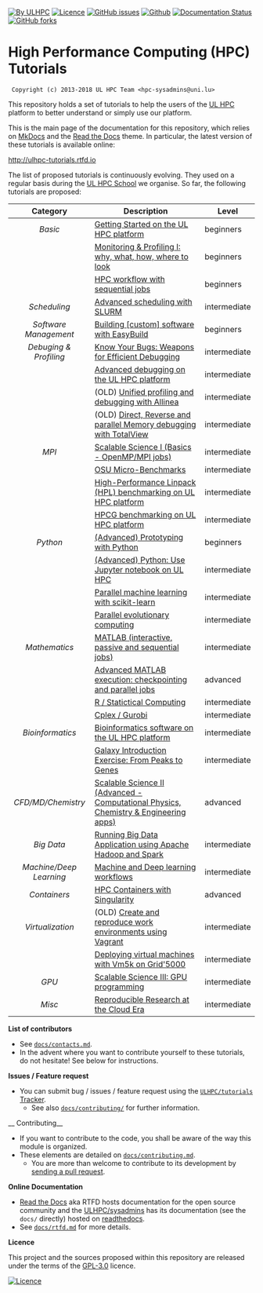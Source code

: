 [![By ULHPC](https://img.shields.io/badge/by-ULHPC-blue.svg)](https://hpc.uni.lu) [![Licence](https://img.shields.io/badge/license-GPL--3.0-blue.svg)](http://www.gnu.org/licenses/gpl-3.0.html) [![GitHub issues](https://img.shields.io/github/issues/ULHPC/tutorials.svg)](https://github.com/ULHPC/tutorials/issues/) [![Github](https://img.shields.io/badge/sources-github-green.svg)](https://github.com/ULHPC/tutorials/) [![Documentation Status](http://readthedocs.org/projects/ulhpc-tutorials/badge/?version=latest)](http://ulhpc-tutorials.readthedocs.io) [![GitHub forks](https://img.shields.io/github/stars/ULHPC/tutorials.svg?style=social&label=Star)](https://github.com/ULHPC/tutorials)

# High Performance Computing (HPC) Tutorials

     Copyright (c) 2013-2018 UL HPC Team <hpc-sysadmins@uni.lu>

This repository holds a set of tutorials to help the users of the [UL HPC](https://hpc.uni.lu) platform to better understand or simply use our platform.

This is the main page of the documentation for this repository, which relies on [MkDocs](http://www.mkdocs.org/) and the [Read the Docs](http://readthedocs.io) theme.
In particular, the latest version of these tutorials is available online:

<http://ulhpc-tutorials.rtfd.io>

The list of proposed tutorials is continuously evolving.
They used on a regular basis during the [UL HPC School](http://hpc.uni.lu/hpc-school/) we organise.
So far, the following tutorials are proposed:

| **Category**            | **Description**                                                                                       | **Level**      |
| :----------:            | ----------------------------------------------------------------------------                          | -------------- |
| _Basic_                 | [Getting Started on the UL HPC platform](beginners/)                                                  | beginners      |
|                         | [Monitoring & Profiling I: why, what, how, where to look](basic/monitoring/)                          | beginners      |
|                         | [HPC workflow with sequential jobs](basic/sequential_jobs/)                                           | beginners      |
| _Scheduling_            | [Advanced scheduling with SLURM](scheduling/advanced)                                                 | intermediate   |
| _Software Management_   | [Building [custom] software with EasyBuild](tools/easybuild/)                                         | beginners      |
| _Debuging & Profiling_  | [Know Your Bugs: Weapons for Efficient Debugging](debugging/basics/)                                  | intermediate   |
|                         | [Advanced debugging on the UL HPC platform](debugging/advanced/)                                      | intermediate   |
|                         | (OLD) [Unified profiling and debugging with Allinea](advanced/Allinea/)                               | intermediate   |
|                         | (OLD) [Direct,  Reverse and parallel Memory debugging with TotalView](advanced/TotalView/)            | intermediate   |
| _MPI_                   | [Scalable Science I (Basics - OpenMP/MPI jobs)](parallel/basics/)                                     | intermediate   |
|                         | [OSU Micro-Benchmarks](parallel/mpi/OSU_MicroBenchmarks/)                                             | intermediate   |
|                         | [High-Performance Linpack (HPL) benchmarking on UL HPC platform](parallel/mpi/HPL/)                   | intermediate   |
|                         | [HPCG benchmarking on UL HPC platform](parallel/hybrid/HPCG/)                                         | intermediate   |
| _Python_                | [(Advanced) Prototyping with Python](python/basics/)                                                  | beginners      |
|                         | [(Advanced) Python: Use Jupyter notebook on UL HPC](python/advanced/jupyter-celery)                   | intermediate   |
|                         | [Parallel machine learning with scikit-learn](python/advanced/scikit-learn)                           | intermediate   |
|                         | [Parallel evolutionary computing](python/advanced/scoop-deap)                                         | intermediate   |
| _Mathematics_           | [MATLAB (interactive, passive and sequential jobs)](maths/matlab/basics/)                             | intermediate   |
|                         | [Advanced MATLAB execution: checkpointing and parallel jobs](maths/matlab/advanced/)                  | advanced       |
|                         | [R / Statictical Computing](maths/R/)                                                                 | intermediate   |
|                         | [Cplex / Gurobi](maths/Cplex-Gurobi/)                                                                 | intermediate   |
| _Bioinformatics_        | [Bioinformatics software on the UL HPC platform](bio/basics/)                                         | intermediate   |
|                         | [Galaxy Introduction Exercise: From Peaks to Genes](bio/galaxy/)                                      | intermediate   |
| _CFD/MD/Chemistry_      | [Scalable Science II (Advanced - Computational Physics, Chemistry & Engineering apps)](multiphysics/) | advanced       |
| _Big Data_              | [Running Big Data Application using Apache Hadoop and Spark ](bigdata/)                               | intermediate   |
| _Machine/Deep Learning_ | [Machine and Deep learning workflows](deep_learning/)                                                 | intermediate   |
| _Containers_            | [HPC Containers with Singularity](containers/singularity/)                                            | advanced       |
| _Virtualization_        | (OLD) [Create and reproduce work environments using Vagrant](advanced/Vagrant/)                       | intermediate   |
|                         | [Deploying virtual machines with Vm5k on Grid'5000](advanced/vm5k/)                                   | intermediate   |
| _GPU_                   | [Scalable Science III: GPU programming](advanced/CUDA/)                                               | intermediate   |
| _Misc_                  | [Reproducible Research at the Cloud Era](misc/reproducible-research/)                                 | intermediate   |

__List of contributors__

* See [`docs/contacts.md`](contacts.md).
* In the advent where you want to contribute yourself to these tutorials, do not hesitate! See below for instructions.

__Issues / Feature request__

* You can submit bug / issues / feature request using the [`ULHPC/tutorials` Tracker](https://github.com/ULHPC/tutorials/issues).
    - See also [`docs/contributing/`](docs/contributing/) for further information.

__ Contributing__

* If you want to contribute to the code, you shall be aware of the way this module is organized.
* These elements are detailed on [`docs/contributing.md`](contributing.md).
    - You are more than welcome to contribute to its development by [sending a pull request](https://help.github.com/articles/using-pull-requests).

__Online Documentation__

* [Read the Docs](https://readthedocs.org/) aka RTFD hosts documentation for the open source community and the [ULHPC/sysadmins](https://github.com/ULHPC/tutorials) has its documentation (see the `docs/` directly) hosted on [readthedocs](http://ulhpc-tutorials.rtfd.org).
* See [`docs/rtfd.md`](rtfd.md) for more details.

__Licence__

This project and the sources proposed within this repository are released under the terms of the [GPL-3.0](LICENCE) licence.

[![Licence](https://www.gnu.org/graphics/gplv3-88x31.png)](LICENSE)
